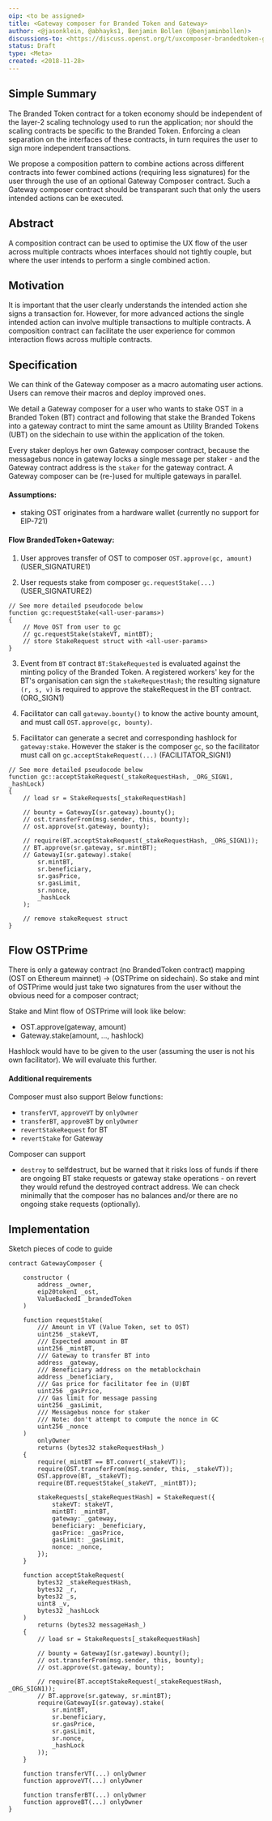 ```yaml
---
oip: <to be assigned>
title: <Gateway composer for Branded Token and Gateway>
author: <@jasonklein, @abhayks1, Benjamin Bollen (@benjaminbollen)>
discussions-to: <https://discuss.openst.org/t/uxcomposer-brandedtoken-gateway/53>
status: Draft
type: <Meta>
created: <2018-11-28>
---
```


## Simple Summary
<!--"If you can't explain it simply, you don't understand it well enough." Provide a simplified and layman-accessible explanation of the OIP.-->
The Branded Token contract for a token economy should be independent
of the layer-2 scaling technology used to run the application;
nor should the scaling contracts be specific to the Branded Token.
Enforcing a clean separation on the interfaces of these contracts,
in turn requires the user to sign more independent transactions.

We propose a composition pattern to combine actions across different
contracts into fewer combined actions (requiring less signatures) for the user
through the use of an optional Gateway Composer contract. Such a Gateway 
composer contract should be transparant such that only the users intended 
actions can be executed.

## Abstract
<!--A short (~200 word) description of the technical issue being addressed.-->
A composition contract can be used to optimise the UX flow of
the user across multiple contracts whoes interfaces should not
tightly couple, but where the user intends to perform a single
combined action.

## Motivation
<!--The motivation is critical for OIPs that want to change the OpenST protocol. It should clearly explain why the existing protocol specification is inadequate to address the problem that the OIP solves. OIP submissions without sufficient motivation may be rejected outright.-->
It is important that the user clearly understands the intended action
she signs a transaction for.  However, for more advanced actions the single
intended action can involve multiple transactions to multiple contracts.
A composition contract can facilitate the user experience for common
interaction flows across multiple contracts.

## Specification
<!--The technical specification should describe the syntax and semantics of any new feature. The specification should be detailed enough to allow competing, interoperable implementations.-->

We can think of the Gateway composer as a macro automating user actions. Users
can remove their macros and deploy improved ones.

We detail a Gateway composer for a user who wants to stake OST
in a Branded Token (BT) contract and following that stake the Branded Tokens
into a gateway contract to mint the same amount as Utility Branded Tokens (UBT)
on the sidechain to use within the application of the token.

Every staker deploys her own Gateway composer contract,
because the messagebus nonce in gateway locks a single message per staker -
and the Gateway contract address is the `staker` for the gateway contract.
A Gateway composer can be (re-)used for multiple gateways in parallel.

#### Assumptions:
- staking OST originates from a hardware wallet (currently no support for
    EIP-721)

#### Flow BrandedToken+Gateway:

1. User approves transfer of OST to composer `OST.approve(gc, amount)` 
(USER_SIGNATURE1)

2. User requests stake from composer `gc.requestStake(...)` (USER_SIGNATURE2)

```Solidity
// See more detailed pseudocode below
function gc:requestStake(<all-user-params>) 
{
    // Move OST from user to gc
    // gc.requestStake(stakeVT, mintBT);
    // store StakeRequest struct with <all-user-params>
}
```
3. Event from `BT` contract `BT:StakeRequested` is evaluated against the
minting policy of the Branded Token.  A registered workers' key for the
BT's organisation can sign the `stakeRequestHash`; the resulting signature
`(r, s, v)` is required to approve the stakeRequest in the BT contract. (ORG_SIGN1)

4. Facilitator can call `gateway.bounty()` to know the active bounty amount,
and must call `OST.approve(gc, bounty)`. 

5. Facilitator can generate a secret and corresponding hashlock for
`gateway:stake`. However the staker is the composer `gc`,
so the facilitator must call on `gc.acceptStakeRequest(...)` 
(FACILITATOR_SIGN1)

```Solidity
// See more detailed pseudocode below
function gc::acceptStakeRequest(_stakeRequestHash, _ORG_SIGN1, _hashLock)
{
    // load sr = StakeRequests[_stakeRequestHash]

    // bounty = GatewayI(sr.gateway).bounty();
    // ost.transferFrom(msg.sender, this, bounty);
    // ost.approve(st.gateway, bounty);

    // require(BT.acceptStakeRequest(_stakeRequestHash, _ORG_SIGN1));
    // BT.approve(sr.gateway, sr.mintBT);
    // GatewayI(sr.gateway).stake(
        sr.mintBT,
        sr.beneficiary,
        sr.gasPrice,
        sr.gasLimit,
        sr.nonce,
        _hashLock
    );

    // remove stakeRequest struct
}
```

## Flow OSTPrime
 
 There is only a gateway contract (no BrandedToken contract) mapping (OST on Ethereum mainnet) -> (OSTPrime on sidechain). 
 So stake and mint of OSTPrime would just take two signatures from the user without the obvious need for a composer contract;
 
 Stake and Mint flow of OSTPrime will look like below:
 
 - OST.approve(gateway, amount)
 - Gateway.stake(amount, ..., hashlock)
 
 Hashlock would have to be given to the user (assuming the user is not his own facilitator). We will evaluate this further.

#### Additional requirements

Composer must also support Below functions:

- `transferVT`, `approveVT` by `onlyOwner`
- `transferBT`, `approveBT` by `onlyOwner`
- `revertStakeRequest` for BT
- `revertStake` for Gateway

Composer can support

- `destroy` to selfdestruct, but be warned that it risks loss of funds if there
are ongoing BT stake requests or gateway stake operations - on revert they
would refund the destroyed contract address. We can check minimally that the
composer has no balances and/or there are no ongoing stake requests
(optionally).

## Implementation
<!--The implementations must be completed before any OIP is given status "Final", but it need not be completed before the OIP is accepted. While there is merit to the approach of reaching consensus on the specification and rationale before writing code, the principle of "rough consensus and running code" is still useful when it comes to resolving many discussions of API details.-->
Sketch pieces of code to guide

```Solidity
contract GatewayComposer {

    constructor (
        address _owner,
        eip20tokenI _ost,
        ValueBackedI _brandedToken
    )

    function requestStake(
        /// Amount in VT (Value Token, set to OST)
        uint256 _stakeVT,
        /// Expected amount in BT
        uint256 _mintBT,
        /// Gateway to transfer BT into
        address _gateway,
        /// Beneficiary address on the metablockchain
        address _beneficiary,
        /// Gas price for facilitator fee in (U)BT
        uint256 _gasPrice,
        /// Gas limit for message passing
        uint256 _gasLimit,
        /// Messagebus nonce for staker
        /// Note: don't attempt to compute the nonce in GC
        uint256 _nonce
    )
        onlyOwner
        returns (bytes32 stakeRequestHash_)
    {
        require(_mintBT == BT.convert(_stakeVT));
        require(OST.transferFrom(msg.sender, this, _stakeVT));
        OST.approve(BT, _stakeVT);
        require(BT.requestStake(_stakeVT, _mintBT));

        stakeRequests[_stakeRequestHash] = StakeRequest({
            stakeVT: stakeVT,
            mintBT: _mintBT,
            gateway: _gateway,
            beneficiary: _beneficiary,
            gasPrice: _gasPrice,
            gasLimit: _gasLimit,
            nonce: _nonce,
        });
    }

    function acceptStakeRequest(
        bytes32 _stakeRequestHash,
        bytes32 _r,
        bytes32 _s,
        uint8 _v,
        bytes32 _hashLock
    )
        returns (bytes32 messageHash_)
    {
        // load sr = StakeRequests[_stakeRequestHash]

        // bounty = GatewayI(sr.gateway).bounty();
        // ost.transferFrom(msg.sender, this, bounty);
        // ost.approve(st.gateway, bounty);

        // require(BT.acceptStakeRequest(_stakeRequestHash, _ORG_SIGN1));
        // BT.approve(sr.gateway, sr.mintBT);
        require(GatewayI(sr.gateway).stake(
            sr.mintBT,
            sr.beneficiary,
            sr.gasPrice,
            sr.gasLimit,
            sr.nonce,
            _hashLock
        ));
    }

    function transferVT(...) onlyOwner
    function approveVT(...) onlyOwner

    function transferBT(...) onlyOwner
    function approveBT(...) onlyOwner
}
```